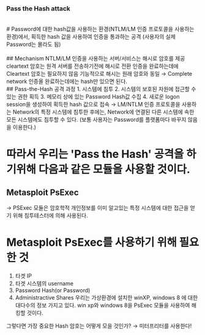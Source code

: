 ### Pass the Hash attack
</br>
# Password에 대한 hash값을 사용하는 환경(NTLM/LM 인증 프로토콜을 사용하는 환경)에서, 획득한 hash 값을 사용하여 인증을 통과하는 공격 (사용자의 실제 Password는 몰라도 됨)
</br></br>
## Mechanism
NTLM/LM 인증을 사용하는 서버/서비스는 해시로 암호를 제공
cleartext 암호는 원격 서버를 전송하기전에 해시로 전환
인증을 완료하는데에 Cleartext 암호는 필요하지 않음
기능적으로 해시는 원래 암호와 동일
→ Complete network 인증올 완료하는데에는 hash만 있으면 된다.
</br>
## Pass-the-Hash 공격 과정
1. 시스템에 침투
2. 시스템의 보호된 자원에 접근할 수 있는 권한 획득
3. 메모리 상에 있는 Password Hash값 수집
4. 새로운 logon session을 생성하여 획득한 hash 값으로 접속
→ LM/NTLM 인증 프로토콜을 사용하는 Network의 특정 시스템에 침투한 후에는, Network에 연결된 다른 시스템에 속한 모든 시스템에도 침투할 수 있다.
(보통 사용자는 Password를 플랫폼마다 바꾸지 않음을 이용한다.)

# 따라서 우리는 'Pass the Hash' 공격을 하기위해 다음과 같은 모듈을 사용할 것이다.

## Metasploit PsExec
→ PSExec 모듈은 암호학적 개인정보를 이미 알고있는 특정 시스템에 대한 접근을 얻기 위해 침투테스터에 의해 사용된다.

# Metasploit PsExec를 사용하기 위해 필요한 것
1. 타겟 IP
2. 타겟 시스템의 username
3. Password Hash(or Password)
4. Administractive Shares
우리는 가상환경에 설치한 winXP, windows 8 에 대한 대다수의 정보 가지고 있다. win xp와 windows 8을 PsExec 모듈을 사용하여 해킹할 것이다.

그렇다면 가장 중요한 Hash 암호는 어떻게 모을 것인가?
→ 미터프리터를 사용한다!
